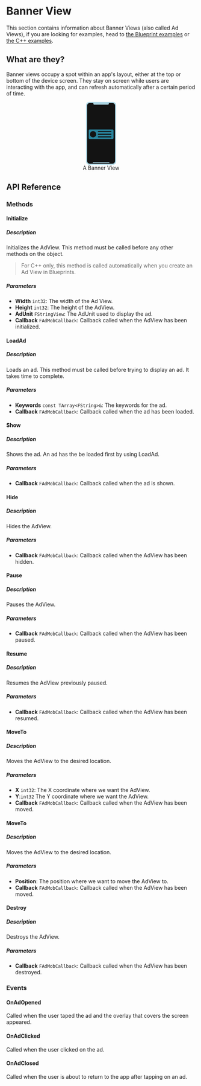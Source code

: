 # Banner View
This section contains information about Banner Views (also called Ad Views), if you are looking for examples, head to [the Blueprint examples](/blueprintsbannerview) or [the C++ examples](/cppbannerview).

## What are they?
Banner views occupy a spot within an app's layout, either at the top or bottom of the device screen. They stay on screen while users are interacting with the app, and can refresh automatically after a certain period of time. 

<div style="text-align:center">
<svg version="1.1" xmlns="http://www.w3.org/2000/svg" xmlns:xlink="http://www.w3.org/1999/xlink" x="0px" y="0px" width="80px" height="auto" viewBox="0 0 140 291.35" style="overflow:visible;enable-background:new 0 0 140 291.35;" xml:space="preserve">
<style type="text/css">
	.st0{fill:#AED8E6;}
	.st1{fill:#378AAD;}
	.st2{fill:#131313;}
	.st3{fill:#28829B;}
</style>
<defs>
</defs>
<g>
	<path class="st0" d="M124.85,291.35H15.15C6.78,291.35,0,284.57,0,276.2V15.15C0,6.78,6.78,0,15.15,0h109.69
		C133.22,0,140,6.78,140,15.15V276.2C140,284.57,133.22,291.35,124.85,291.35z"/>
	<polyline class="st1" points="60.16,132.01 60.16,155.98 84.46,144 	"/>
	<path class="st2" d="M122.62,286.35H17.38c-6.84,0-12.38-5.54-12.38-12.38V17.38C5,10.54,10.54,5,17.38,5h105.24
		C129.46,5,135,10.54,135,17.38v256.59C135,280.81,129.46,286.35,122.62,286.35z"/>
	<path class="st0" d="M101.56,12.72H38.44c-2.47,0-4.47-2-4.47-4.47V3.15h72.07v5.09C106.03,10.71,104.03,12.72,101.56,12.72z"/>
	<path class="st3" d="M123.17,171.82H16.8c-2.55,0-4.61-2.06-4.61-4.61v-34.69c0-2.55,2.06-4.61,4.61-4.61h106.37
		c2.55,0,4.61,2.06,4.61,4.61v34.69C127.78,169.76,125.72,171.82,123.17,171.82z"/>
	<path class="st0" d="M107.22,282.69H32.78c-0.86,0-1.56-0.7-1.56-1.56l0,0c0-0.86,0.7-1.56,1.56-1.56h74.44
		c0.86,0,1.56,0.7,1.56,1.56l0,0C108.78,281.99,108.08,282.69,107.22,282.69z"/>
	<circle class="st2" cx="32.61" cy="149.87" r="14.58"/>
	<path class="st2" d="M115.58,164.45H57.34c-1.31,0-2.37-1.06-2.37-2.37v0c0-1.31,1.06-2.37,2.37-2.37h58.24
		c1.31,0,2.37,1.06,2.37,2.37v0C117.95,163.39,116.89,164.45,115.58,164.45z"/>
	<path class="st2" d="M115.58,152.23H57.34c-1.31,0-2.37-1.06-2.37-2.37l0,0c0-1.31,1.06-2.37,2.37-2.37h58.24
		c1.31,0,2.37,1.06,2.37,2.37l0,0C117.95,151.18,116.89,152.23,115.58,152.23z"/>
	<path class="st2" d="M115.58,140.02H57.34c-1.31,0-2.37-1.06-2.37-2.37l0,0c0-1.31,1.06-2.37,2.37-2.37h58.24
		c1.31,0,2.37,1.06,2.37,2.37l0,0C117.95,138.96,116.89,140.02,115.58,140.02z"/>
</g>
</svg>
<div>A Banner View</div>
</div>

## API Reference
### Methods
#### Initialize 
##### Description
Initializes the AdView. This method must be called before any other methods on the object.
> For C++ only, this method is called automatically when you create an Ad View in Blueprints.  
##### Parameters
- **Width** `int32`: The width of the Ad View.
- **Height** `int32`: The height of the AdView.
- **AdUnit** `FStringView`: The AdUnit used to display the ad.
- **Callback** `FAdMobCallback`: Callback called when the AdView has been initialized.

#### LoadAd
##### Description
Loads an ad. This method must be called before trying to display an ad. It takes time to complete.
##### Parameters

- **Keywords** `const TArray<FString>&`: The keywords for the ad.
- **Callback** `FAdMobCallback`: Callback called when the ad has been loaded.

#### Show
##### Description
Shows the ad. An ad has the be loaded first by using LoadAd.
##### Parameters
- **Callback** `FAdMobCallback`: Callback called when the ad is shown.

#### Hide
##### Description
Hides the AdView.
##### Parameters
- **Callback** `FAdMobCallback`: Callback called when the AdView has been hidden.

#### Pause
##### Description
Pauses the AdView.
##### Parameters

- **Callback** `FAdMobCallback`: Callback called when the AdView has been paused.

#### Resume
##### Description
Resumes the AdView previously paused.
##### Parameters
- **Callback** `FAdMobCallback`: Callback called when the AdView has been resumed.

#### MoveTo
##### Description
Moves the AdView to the desired location.
##### Parameters
- **X** `int32`: The X coordinate where we want the AdView.
- **Y**:`int32` The Y coordinate where we want the AdView.
- **Callback** `FAdMobCallback`: Callback called when the AdView has been moved.

#### MoveTo
##### Description
Moves the AdView to the desired location.
##### Parameters
- **Position**: The position where we want to move the AdView to.
- **Callback** `FAdMobCallback`: Callback called when the AdView has been moved.

#### Destroy
##### Description
Destroys the AdView.
##### Parameters
- **Callback** `FAdMobCallback`: Callback called when the AdView has been destroyed.

### Events
#### OnAdOpened
Called when the user taped the ad and the overlay that covers the screen appeared.

#### OnAdClicked
Called when the user clicked on the ad.

#### OnAdClosed
Called when the user is about to return to the app after tapping on an ad.




